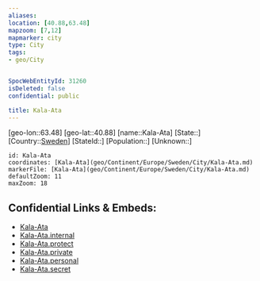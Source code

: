 ```yaml
---
aliases: 
location: [40.88,63.48]
mapzoom: [7,12] 
mapmarker: city 
type: City
tags:
- geo/City


SpocWebEntityId: 31260
isDeleted: false
confidential: public

title: Kala-Ata
---
```

[geo-lon::63.48]
[geo-lat::40.88]
[name::Kala-Ata]
[State::]
[Country::[Sweden](geo/Continent/Europe/Sweden.md)]
[StateId::]
[Population::]
[Unknown::]


```leaflet
id: Kala-Ata
coordinates: [Kala-Ata](geo/Continent/Europe/Sweden/City/Kala-Ata.md)
markerFile: [Kala-Ata](geo/Continent/Europe/Sweden/City/Kala-Ata.md)
defaultZoom: 11 
maxZoom: 18
```


## Confidential Links & Embeds: 
- [Kala-Ata](../../../../../../_public/geo/Continent/Europe/Sweden/City/Kala-Ata.md) 
- [Kala-Ata.internal](../../../../../../_internal/geo/Continent/Europe/Sweden/City/Kala-Ata.internal.md) 
- [Kala-Ata.protect](../../../../../../_protect/geo/Continent/Europe/Sweden/City/Kala-Ata.protect.md) 
- [Kala-Ata.private](../../../../../../_private/geo/Continent/Europe/Sweden/City/Kala-Ata.private.md) 
- [Kala-Ata.personal](../../../../../../_personal/geo/Continent/Europe/Sweden/City/Kala-Ata.personal.md) 
- [Kala-Ata.secret](../../../../../../_secret/geo/Continent/Europe/Sweden/City/Kala-Ata.secret.md) 
